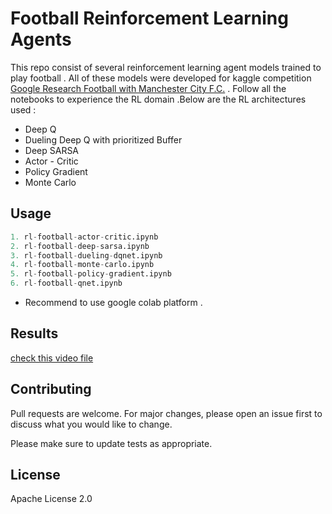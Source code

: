 # Football Reinforcement Learning Agents

This repo consist of several reinforcement learning agent models trained to play football . All of these models were developed for kaggle competition [Google Research Football with Manchester City F.C.](https://www.kaggle.com/c/google-football) . Follow all the notebooks to experience the RL domain .Below are the RL architectures used : 

* Deep Q 
* Dueling Deep Q with prioritized Buffer
* Deep SARSA
* Actor - Critic
* Policy Gradient
* Monte Carlo



## Usage

```python
1. rl-football-actor-critic.ipynb
2. rl-football-deep-sarsa.ipynb
3. rl-football-dueling-dqnet.ipynb
4. rl-football-monte-carlo.ipynb
5. rl-football-policy-gradient.ipynb
6. rl-football-qnet.ipynb
```
* Recommend to use google colab platform .

## Results

[check this video file](support/results.webm)

## Contributing
Pull requests are welcome. For major changes, please open an issue first to discuss what you would like to change.

Please make sure to update tests as appropriate.

## License
Apache License 2.0